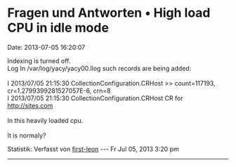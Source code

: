 Fragen und Antworten • High load CPU in idle mode
=================================================

Date: 2013-07-05 16:20:07

Indexing is turned off.\
Log In /var/log/yacy/yacy00.llog such records are being added:\
\
I 2013/07/05 21:15:30 CollectionConfiguration.CRHost \>\> count=117193,
cr=1.2799399281527057E-6, crn=8\
I 2013/07/05 21:15:30 CollectionConfiguration.CRHost CR for
<http://sites.com>\
\
In this heavily loaded cpu.\
\
It is normaly?

Statistik: Verfasst von
[first-leon](http://forum.yacy-websuche.de/memberlist.php?mode=viewprofile&u=8937)
--- Fr Jul 05, 2013 3:20 pm

------------------------------------------------------------------------

